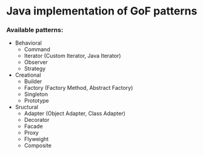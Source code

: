 # Java implementation of GoF patterns

### Available patterns:
* Behavioral
  * Command
  * Iterator (Custom Iterator, Java Iterator)
  * Observer
  * Strategy
* Creational
  * Builder
  * Factory (Factory Method, Abstract Factory)
  * Singleton
  * Prototype
* Sructural
  * Adapter (Object Adapter, Class Adapter)
  * Decorator
  * Facade
  * Proxy
  * Flyweight
  * Composite